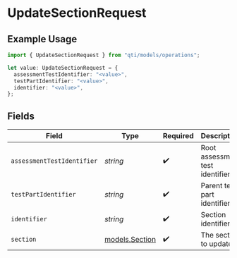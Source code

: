 # UpdateSectionRequest

## Example Usage

```typescript
import { UpdateSectionRequest } from "qti/models/operations";

let value: UpdateSectionRequest = {
  assessmentTestIdentifier: "<value>",
  testPartIdentifier: "<value>",
  identifier: "<value>",
};
```

## Fields

| Field                                     | Type                                      | Required                                  | Description                               |
| ----------------------------------------- | ----------------------------------------- | ----------------------------------------- | ----------------------------------------- |
| `assessmentTestIdentifier`                | *string*                                  | :heavy_check_mark:                        | Root assessment test identifier           |
| `testPartIdentifier`                      | *string*                                  | :heavy_check_mark:                        | Parent test part identifier               |
| `identifier`                              | *string*                                  | :heavy_check_mark:                        | Section identifier                        |
| `section`                                 | [models.Section](../../models/section.md) | :heavy_check_mark:                        | The section to update                     |